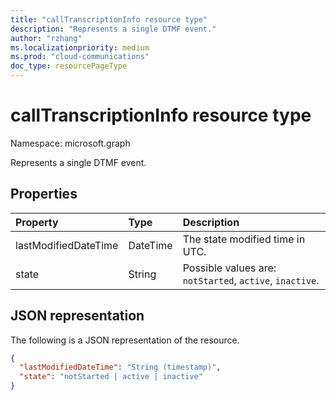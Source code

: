 ```yaml
---
title: "callTranscriptionInfo resource type"
description: "Represents a single DTMF event."
author: "rzhang"
ms.localizationpriority: medium
ms.prod: "cloud-communications"
doc_type: resourcePageType
---
```


# callTranscriptionInfo resource type

Namespace: microsoft.graph

Represents a single DTMF event.

## Properties

| Property       | Type    | Description|
|:---------------|:--------|:----------|
| lastModifiedDateTime | DateTime | The state modified time in UTC. |
| state | String | Possible values are: `notStarted`, `active`, `inactive`. |

## JSON representation

The following is a JSON representation of the resource.

<!-- {
  "blockType": "resource",
  "optionalProperties": [

  ],
  "@odata.type": "microsoft.graph.callTranscriptionInfo"
}-->
```json
{
  "lastModifiedDateTime": "String (timestamp)",
  "state": "notStarted | active | inactive"
}
```

